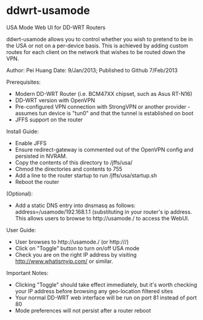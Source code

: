 ddwrt-usamode
=============

USA Mode Web UI for DD-WRT Routers

ddwrt-usamode allows you to control whether you wish to pretend to be in the USA or not on a per-device basis.
This is achieved by adding custom routes for each client on the network that wishes to be routed down the VPN.

Author: Pei Huang
Date: 9/Jan/2013; Published to Github 7/Feb/2013

Prerequisites:
- Modern DD-WRT Router (i.e. BCM47XX chipset, such as Asus RT-N16) 
- DD-WRT version with OpenVPN
- Pre-configured VPN connection with StrongVPN or another provider - assumes tun device is "tun0" and that the tunnel is established on boot
- JFFS support on the router

Install Guide:
- Enable JFFS
- Ensure redirect-gateway is commented out of the OpenVPN config and persisted in NVRAM. 
- Copy the contents of this directory to /jffs/usa/
- Chmod the directories and contents to 755
- Add a line to the router startup to run /jffs/usa/startup.sh
- Reboot the router

(Optional):
- Add a static DNS entry into dnsmasq as follows: 
address=/usamode/192.168.1.1
 (substituting in your router's ip address. This allows users to browse to http://usamode./ to access the WebUI.

User Guide:
- User browses to http://usamode./ (or http://<router IP address>/) 
- Click on "Toggle" button to turn on/off USA mode
- Check you are on the right IP address by visiting http://www.whatismyip.com/ or similar.

Important Notes:
- Clicking "Toggle" should take effect immediately, but it's worth checking your IP address before browsing any geo-location filtered sites
- Your normal DD-WRT web interface will be run on port 81 instead of port 80
- Mode preferences will not persist after a router reboot

